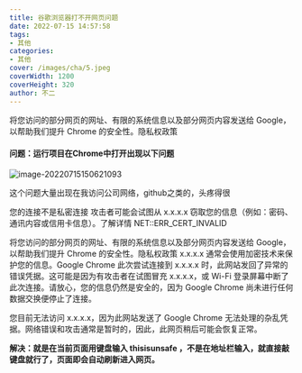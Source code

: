 ```yaml
---
title: 谷歌浏览器打不开网页问题
date: 2022-07-15 14:57:58
tags:
- 其他
categories:
- 其他
cover: /images/cha/5.jpeg
coverWidth: 1200
coverHeight: 320
author: 不二
---
```


将您访问的部分网页的网址、有限的系统信息以及部分网页内容发送给 Google，以帮助我们提升 Chrome 的安全性。隐私权政策

<!-- more -->

#### 问题：运行项目在Chrome中打开出现以下问题

![image-20220715150621093](/image-20220715150621093-7868785.png)

这个问题大量出现在我访问公司网络，github之类的，头疼得很

您的连接不是私密连接
攻击者可能会试图从 x.x.x.x 窃取您的信息（例如：密码、通讯内容或信用卡信息）。了解详情
NET::ERR_CERT_INVALID

将您访问的部分网页的网址、有限的系统信息以及部分网页内容发送给 Google，以帮助我们提升 Chrome 的安全性。隐私权政策
x.x.x.x 通常会使用加密技术来保护您的信息。Google Chrome 此次尝试连接到 x.x.x.x 时，此网站发回了异常的错误凭据。这可能是因为有攻击者在试图冒充 x.x.x.x，或 Wi-Fi 登录屏幕中断了此次连接。请放心，您的信息仍然是安全的，因为 Google Chrome 尚未进行任何数据交换便停止了连接。

您目前无法访问 x.x.x.x，因为此网站发送了 Google Chrome 无法处理的杂乱凭据。网络错误和攻击通常是暂时的，因此，此网页稍后可能会恢复正常。

**解决：就是在当前页面用键盘输入  thisisunsafe  ，不是在地址栏输入，就直接敲键盘就行了，页面即会自动刷新进入网页。**

